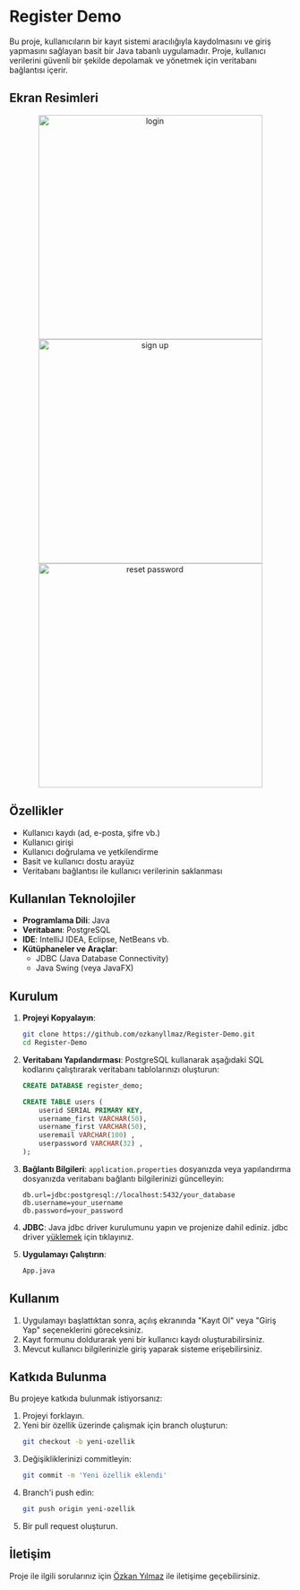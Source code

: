 
# Register Demo

Bu proje, kullanıcıların bir kayıt sistemi aracılığıyla kaydolmasını ve giriş yapmasını sağlayan basit bir Java tabanlı uygulamadır. Proje, kullanıcı verilerini güvenli bir şekilde depolamak ve yönetmek için veritabanı bağlantısı içerir.

## Ekran Resimleri
<p align = "center">
    <img src = "https://github.com/user-attachments/assets/103371b7-9721-4ccc-b1bf-7de0f056e15c" alt = "login" height = 400px>
    <img src = "https://github.com/user-attachments/assets/9082412e-ce1e-4282-baec-1745b438c2df" alt = "sign up" height = 400px>
    <img src = "https://github.com/user-attachments/assets/6562021d-c8e3-4a18-9040-bb281702a06f" alt = "reset password" width = 400px>
</p>

## Özellikler

- Kullanıcı kaydı (ad, e-posta, şifre vb.)
- Kullanıcı girişi
- Kullanıcı doğrulama ve yetkilendirme
- Basit ve kullanıcı dostu arayüz
- Veritabanı bağlantısı ile kullanıcı verilerinin saklanması

## Kullanılan Teknolojiler

- **Programlama Dili**: Java
- **Veritabanı**: PostgreSQL
- **IDE**: IntelliJ IDEA, Eclipse, NetBeans vb.
- **Kütüphaneler ve Araçlar**:
    - JDBC (Java Database Connectivity)
    - Java Swing (veya JavaFX)

## Kurulum

1. **Projeyi Kopyalayın**:
   ```bash
   git clone https://github.com/ozkanyllmaz/Register-Demo.git
   cd Register-Demo
   ```

2. **Veritabanı Yapılandırması**:
   PostgreSQL kullanarak aşağıdaki SQL kodlarını çalıştırarak veritabanı tablolarınızı oluşturun:

   ```sql
   CREATE DATABASE register_demo;

   CREATE TABLE users (
       userid SERIAL PRIMARY KEY,
       username_first VARCHAR(50),
       username_first VARCHAR(50),
       useremail VARCHAR(100) ,
       userpassword VARCHAR(32) ,
   );
   ```

3. **Bağlantı Bilgileri**:
   `application.properties` dosyanızda veya yapılandırma dosyanızda veritabanı bağlantı bilgilerinizi güncelleyin:

   ```properties
   db.url=jdbc:postgresql://localhost:5432/your_database
   db.username=your_username
   db.password=your_password
   ```

4. **JDBC**:
   Java jdbc driver kurulumunu yapın ve projenize dahil ediniz.
   jdbc driver [yüklemek](https://jdbc.postgresql.org/download/) için tıklayınız.

5. **Uygulamayı Çalıştırın**:
   ```bash
   App.java
   ```

## Kullanım

1. Uygulamayı başlattıktan sonra, açılış ekranında "Kayıt Ol" veya "Giriş Yap" seçeneklerini göreceksiniz.
2. Kayıt formunu doldurarak yeni bir kullanıcı kaydı oluşturabilirsiniz.
3. Mevcut kullanıcı bilgilerinizle giriş yaparak sisteme erişebilirsiniz.

## Katkıda Bulunma

Bu projeye katkıda bulunmak istiyorsanız:

1. Projeyi forklayın.
2. Yeni bir özellik üzerinde çalışmak için branch oluşturun:
   ```bash
   git checkout -b yeni-ozellik
   ```
3. Değişikliklerinizi commitleyin:
   ```bash
   git commit -m 'Yeni özellik eklendi'
   ```
4. Branch'i push edin:
   ```bash
   git push origin yeni-ozellik
   ```
5. Bir pull request oluşturun.


## İletişim

Proje ile ilgili sorularınız için [Özkan Yılmaz](https://github.com/ozkanyllmaz) ile iletişime geçebilirsiniz.
